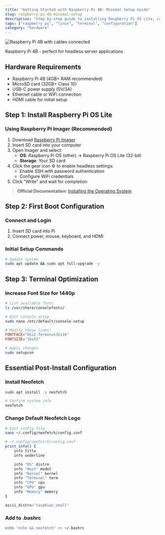 ```yaml
---
title: "Getting Started with Raspberry Pi 4B: Minimal Setup Guide"
slug: raspberry-pi-4b-minimal-setup
description: "Step-by-step guide to installing Raspberry Pi OS Lite, configuring terminal appearance, and optimizing for headless use"
tags: ["raspberry pi", "linux", "terminal", "configuration"]
category: "hardware"
---
```


![Raspberry Pi 4B with cables connected](/pi4b-setup.jpg)  
<figcaption>Raspberry Pi 4B - perfect for headless server applications</figcaption>

## Hardware Requirements
- Raspberry Pi 4B (4GB+ RAM recommended)
- MicroSD card (32GB+ Class 10)
- USB-C power supply (5V/3A)
- Ethernet cable or WiFi connection
- HDMI cable for initial setup

## Step 1: Install Raspberry Pi OS Lite

### Using Raspberry Pi Imager (Recommended)
1. Download [Raspberry Pi Imager](https://www.raspberrypi.com/software/)
2. Insert SD card into your computer
3. Open Imager and select:
   - **OS**: Raspberry Pi OS (other) → Raspberry Pi OS Lite (32-bit)
   - **Storage**: Your SD card
4. Click the gear icon ⚙️ to enable headless settings:
   - Enable SSH with password authentication
   - Configure WiFi credentials
5. Click "Write" and wait for completion

> **Official Documentation**: [Installing the Operating System](https://www.raspberrypi.com/documentation/computers/getting-started.html#installing-the-operating-system)


## Step 2: First Boot Configuration

### Connect and Login
1. Insert SD card into Pi
2. Connect power, mouse, keyboard, and HDMI

### Initial Setup Commands
```bash
# Update system
sudo apt update && sudo apt full-upgrade -y
```

## Step 3: Terminal Optimization

### Increase Font Size for 1440p
```bash
# List available fonts
ls /usr/share/consolefonts/

# Edit console setup
sudo nano /etc/default/console-setup
```
```ini
# Modify these lines:
FONTFACE="Uni2-Terminus32x16"
FONTSIZE="16x32"
```
```bash
# Apply changes
sudo setupcon
```

## Essential Post-Install Configuration

### Install Neofetch
```bash
sudo apt install -y neofetch

# Confirm system info
neofetch
```

### Change Default Neofetch Logo
```bash
# Edit config file
nano ~/.config/neofetch/config.conf
```

```bash
# ~/.config/neofetch/config.conf
print_info() {
    info title
    info underline

    info "OS" distro
    info "Host" model
    info "Kernel" kernel
    info "Terminal" term
    info "CPU" cpu
    info "GPU" gpu
    info "Memory" memory
}

ascii_distro="raspbian_small"
```

### Add to .bashrc
```bash
echo "echo && neofetch" >> ~/.bashrc
```
